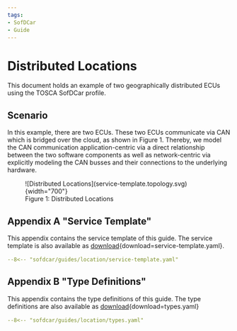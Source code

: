 ```yaml
---
tags:
- SofDCar
- Guide
---
```


# Distributed Locations

This document holds an example of two geographically distributed ECUs using the TOSCA SofDCar profile.

## Scenario

In this example, there are two ECUs. 
These two ECUs communicate via CAN which is bridged over the cloud, as shown in Figure 1.
Thereby, we model the CAN communication application-centric via a direct relationship between the two software
components as well as network-centric via explicitly modeling the CAN busses and their connections to the underlying
hardware.

<figure markdown>
  ![Distributed Locations](service-template.topology.svg){width="700"}
  <figcaption>Figure 1: Distributed Locations</figcaption>
</figure>

## Appendix A "Service Template"

This appendix contains the service template of this guide.
The service template is also available as [download](service-template.yaml){download=service-template.yaml}.

```yaml linenums="1"
--8<-- "sofdcar/guides/location/service-template.yaml"
```

## Appendix B "Type Definitions"

This appendix contains the type definitions of this guide.
The type definitions are also available as [download](types.yaml){download=types.yaml}

```yaml linenums="1"
--8<-- "sofdcar/guides/location/types.yaml"
```
